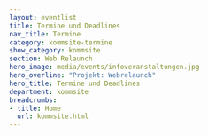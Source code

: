 ```yaml
---
layout: eventlist
title: Termine und Deadlines
nav_title: Termine
category: kommsite-termine
show_category: kommsite
section: Web Relaunch
hero_image: media/events/infoveranstaltungen.jpg
hero_overline: "Projekt: Webrelaunch"
hero_title: Termine und Deadlines
department: kommsite
breadcrumbs:
- title: Home
  url: kommsite.html
---
```


